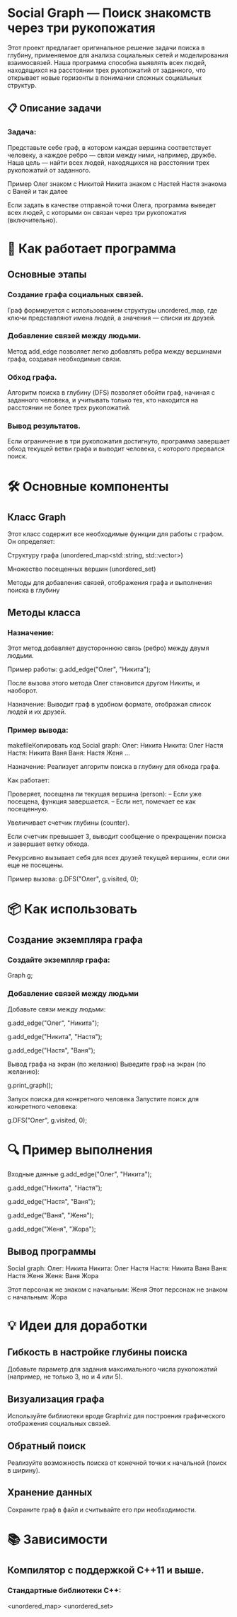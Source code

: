 # Social Graph — Поиск знакомств через три рукопожатия
Этот проект предлагает оригинальное решение задачи поиска в глубину, применяемое для анализа социальных сетей и моделирования взаимосвязей. Наша программа способна выявлять всех людей, находящихся на расстоянии трех рукопожатий от заданного, что открывает новые горизонты в понимании сложных социальных структур.

## 📋 Описание задачи
### Задача:
Представьте себе граф, в котором каждая вершина соответствует человеку, а каждое ребро — связи между ними, например, дружбе. Наша цель — найти всех людей, находящихся на расстоянии трех рукопожатий от заданного.

Пример
Олег знаком с Никитой
Никита знаком с Настей
Настя знакома с Ваней и так далее

Если задать в качестве отправной точки Олега, программа выведет всех людей, с которыми он связан через три рукопожатия (включительно).

# 🚀 Как работает программа
## Основные этапы
### Создание графа социальных связей.
Граф формируется с использованием структуры unordered_map, где ключи представляют имена людей, а значения — списки их друзей.

### Добавление связей между людьми.
Метод add_edge позволяет легко добавлять ребра между вершинами графа, создавая необходимые связи.

### Обход графа.
Алгоритм поиска в глубину (DFS) позволяет обойти граф, начиная с заданного человека, и учитывать только тех, кто находится на расстоянии не более трех рукопожатий.

### Вывод результатов.
Если ограничение в три рукопожатия достигнуто, программа завершает обход текущей ветви графа и выводит человека, с которого прервался поиск.

# 🛠️ Основные компоненты
## Класс Graph
Этот класс содержит все необходимые функции для работы с графом. Он определяет:

Структуру графа (unordered_map<std::string, std::vector>)

Множество посещенных вершин (unordered_set)

Методы для добавления связей, отображения графа и выполнения поиска в глубину

## Методы класса
### Назначение:
Этот метод добавляет двустороннюю связь (ребро) между двумя людьми.

Пример работы:
g.add_edge("Олег", "Никита");

После вызова этого метода Олег становится другом Никиты, и наоборот.

Назначение:
Выводит граф в удобном формате, отображая список людей и их друзей.

### Пример вывода:

makefileКопировать код Social graph:
Олег: Никита
Никита: Олег Настя
Настя: Никита Ваня
Ваня: Настя Женя
...

Назначение:
Реализует алгоритм поиска в глубину для обхода графа.

Как работает:

Проверяет, посещена ли текущая вершина (person):
   – Если уже посещена, функция завершается.
   – Если нет, помечает ее как посещенную.

Увеличивает счетчик глубины (counter).

Если счетчик превышает 3, выводит сообщение о прекращении поиска и завершает ветку обхода.

Рекурсивно вызывает себя для всех друзей текущей вершины, если они еще не посещены.

Пример вызова:
g.DFS("Олег", g.visited, 0);

# 📦 Как использовать
## Создание экземпляра графа
### Создайте экземпляр графа:
Graph g;

### Добавление связей между людьми
Добавьте связи между людьми:

g.add_edge("Олег", "Никита");

g.add_edge("Никита", "Настя");

g.add_edge("Настя", "Ваня");


Вывод графа на экран (по желанию)
Выведите граф на экран (по желанию):

g.print_graph();

Запуск поиска для конкретного человека
Запустите поиск для конкретного человека:

g.DFS("Олег", g.visited, 0);

# 🔍 Пример выполнения
Входные данные
g.add_edge("Олег", "Никита");

g.add_edge("Никита", "Настя");

g.add_edge("Настя", "Ваня");

g.add_edge("Ваня", "Женя");

g.add_edge("Женя", "Жора");

## Вывод программы
Social graph:
Олег: Никита
Никита: Олег Настя
Настя: Никита Ваня
Ваня: Настя Женя
Женя: Ваня Жора

Этот персонаж не знаком с начальным: Женя
Этот персонаж не знаком с начальным: Жора

# 💡 Идеи для доработки
## Гибкость в настройке глубины поиска
Добавьте параметр для задания максимального числа рукопожатий (например, не только 3, но и 4 или 5).

## Визуализация графа
Используйте библиотеки вроде Graphviz для построения графического отображения социальных связей.

## Обратный поиск
Реализуйте возможность поиска от конечной точки к начальной (поиск в ширину).

## Хранение данных
Сохраните граф в файл и считывайте его при необходимости.

# 📚 Зависимости
## Компилятор с поддержкой C++11 и выше.

### Стандартные библиотеки C++:

<unordered_map>
<unordered_set>
<vector>
<string>
<iostream>
